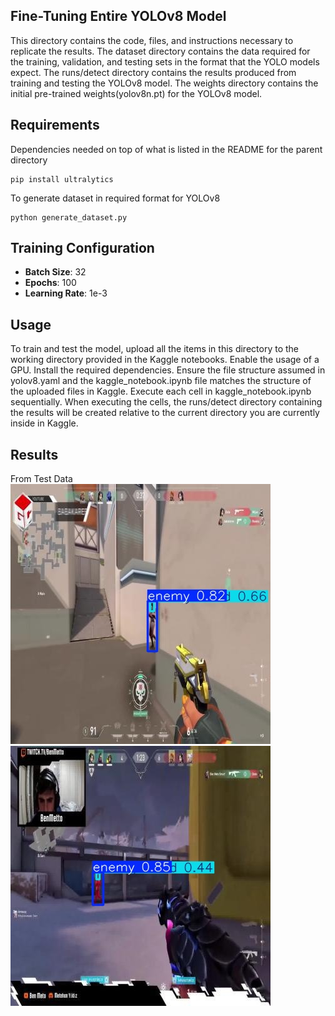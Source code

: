 ## Fine-Tuning Entire YOLOv8 Model
This directory contains the code, files, and instructions necessary to replicate the results. 
The dataset directory contains the data required for the training, validation, and testing sets in the format that the YOLO models expect.
The runs/detect directory contains the results produced from training and testing the YOLOv8 model.
The weights directory contains the initial pre-trained weights(yolov8n.pt) for the YOLOv8 model.

## Requirements
Dependencies needed on top of what is listed in the README for the parent directory
```
pip install ultralytics
```

To generate dataset in required format for YOLOv8
```
python generate_dataset.py
```

## Training Configuration

- **Batch Size**: 32
- **Epochs**: 100
- **Learning Rate**: 1e-3

## Usage 
To train and test the model, upload all the items in this directory to the working directory provided in the Kaggle notebooks. Enable the usage of a GPU. Install the required dependencies. Ensure the file structure assumed in yolov8.yaml and the kaggle_notebook.ipynb file matches the structure of the uploaded files in Kaggle. Execute each cell in kaggle_notebook.ipynb sequentially. When executing the cells, the runs/detect directory containing the results will be created relative to the current directory you are currently inside in Kaggle.

## Results
From Test Data
![image](./runs/detect/test/test_results/clip2--22-_jpg.rf.323f14e088419ae6722fe1a8fa4c2fca.jpg)
![image](./runs/detect/test/test_results/img_293_jpg.rf.ca6ba2d0d0f30b8664f88a10c7b9bc6d.jpg)